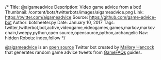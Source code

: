 /*
Title: @aigameadvice
Description: Video game advice from a bot!
Thumbnail: /content/bots/twitterbots/images/aigameadvice.png
Link: https://twitter.com/aigameadvice
Source: https://github.com/game-advice-bot
Author: botsheeter.py
Date: January 10, 2017
Tags: twitter,twitterbot,bot,active,videogame,videogames,games,markov,markov chain,tweepy,python,open source,opensource,python,archangelic
Nav: hidden
Robots: index,follow
*/

[@aigameadvice](https://twitter.com/aigameadvice) is an [open source](https://github.com/game-advice-bot) Twitter bot created by [Mallory Hancock](https://twitter.com/archangelic) that generates random game advice tweets from [GameFAQs](https://www.gamefaqs.com/) guides.
